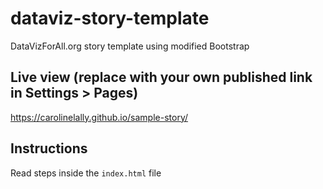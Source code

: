 # dataviz-story-template
DataVizForAll.org story template using modified Bootstrap

## Live view (replace with your own published link in Settings > Pages)
https://carolinelally.github.io/sample-story/

## Instructions
Read steps inside the `index.html` file
